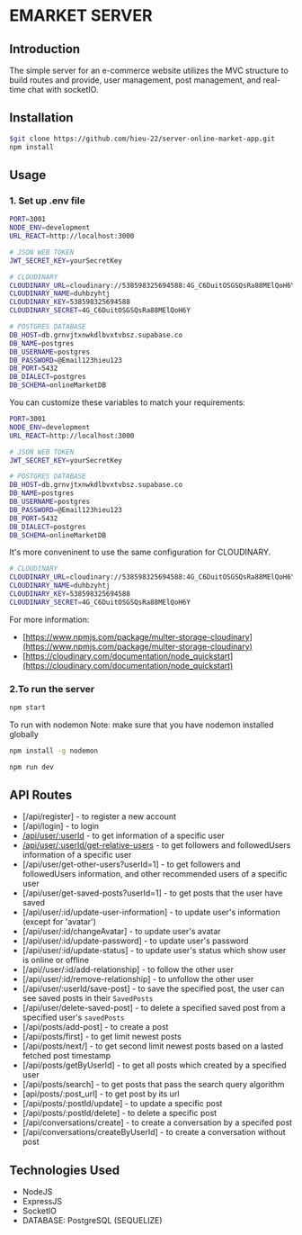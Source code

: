 # EMARKET SERVER
## Introduction
The simple server for an e-commerce website utilizes the MVC structure to build routes and provide, user management, post management, and real-time chat with socketIO.
## Installation
```sh
$git clone https://github.com/hieu-22/server-online-market-app.git
npm install
```
## Usage
### 1. Set up .env file
```sh
PORT=3001
NODE_ENV=development
URL_REACT=http://localhost:3000

# JSON WEB TOKEN
JWT_SECRET_KEY=yourSecretKey

# CLOUDINARY
CLOUDINARY_URL=cloudinary://538598325694588:4G_C6DuitOSGSQsRa88MElQoH6Y@duhbzyhtj
CLOUDINARY_NAME=duhbzyhtj
CLOUDINARY_KEY=538598325694588
CLOUDINARY_SECRET=4G_C6DuitOSGSQsRa88MElQoH6Y

# POSTGRES DATABASE
DB_HOST=db.grnvjtxnwkdlbvxtvbsz.supabase.co
DB_NAME=postgres
DB_USERNAME=postgres
DB_PASSWORD=@Email123hieu123
DB_PORT=5432
DB_DIALECT=postgres
DB_SCHEMA=onlineMarketDB
```
You can customize these variables to match your requirements:
```sh
PORT=3001
NODE_ENV=development
URL_REACT=http://localhost:3000

# JSON WEB TOKEN
JWT_SECRET_KEY=yourSecretKey

# POSTGRES DATABASE
DB_HOST=db.grnvjtxnwkdlbvxtvbsz.supabase.co
DB_NAME=postgres
DB_USERNAME=postgres
DB_PASSWORD=@Email123hieu123
DB_PORT=5432
DB_DIALECT=postgres
DB_SCHEMA=onlineMarketDB
```
It's more conveninent to use the same configuration for CLOUDINARY.

```sh
# CLOUDINARY
CLOUDINARY_URL=cloudinary://538598325694588:4G_C6DuitOSGSQsRa88MElQoH6Y@duhbzyhtj
CLOUDINARY_NAME=duhbzyhtj
CLOUDINARY_KEY=538598325694588
CLOUDINARY_SECRET=4G_C6DuitOSGSQsRa88MElQoH6Y
```
For more information:
- [https://www.npmjs.com/package/multer-storage-cloudinary](https://www.npmjs.com/package/multer-storage-cloudinary)
- [https://cloudinary.com/documentation/node_quickstart](https://cloudinary.com/documentation/node_quickstart)

### 2.To run the server
```sh
npm start
```
To run with nodemon
Note: make sure that you have nodemon installed globally
```sh
npm install -g nodemon
```
```sh
npm run dev
```
## API Routes
- [/api/register] - to register a new account
- [/api/login] - to login
- [/api/user/:userId](https://emarket-server.onrender.com/api/user/1) - to get information of a specific user
- [/api/user/:userId/get-relative-users](https://emarket-server.onrender.com/api/user/1/get-relative-users) - to get followers and followedUsers information of a specific user
- [/api/user/get-other-users?userId=1] - to get followers and followedUsers information, and other recommended users of a specific user
- [/api/user/get-saved-posts?userId=1] - to get posts that the user have saved 
- [/api/user/:id/update-user-information] - to update user's information (except for 'avatar')
- [/api/user/:id/changeAvatar] - to update user's avatar
- [/api/user/:id/update-password] - to update user's password
- [/api/user/:id/update-status] - to update user's status which show user is online or offline
- [/api//user/:id/add-relationship] - to follow the other user
- [/api/user/:id/remove-relationship] - to unfollow the other user
- [/api/user/:userId/save-post] - to save the specified post, the user can see saved posts in their `SavedPosts`
- [/api/user/delete-saved-post] - to delete a specified saved post from a specified user's `savedPosts`
- [/api/posts/add-post] - to create a post
- [/api/posts/first] - to get limit newest posts
- [/api/posts/next/] - to get second limit newest posts based on a lasted fetched post timestamp
- [/api/posts/getByUserId] - to get all posts which created by a specified user 
- [/api/posts/search] - to get posts that pass the search query algorithm
- [api/posts/:post_url] - to get post by its url
- [/api/posts/:postId/update] - to update a specific post
- [/api/posts/:postId/delete] - to delete a specific post
- [/api/conversations/create] - to create a conversation by a specifed post
- [/api/conversations/createByUserId] - to create a conversation without post

## Technologies Used
- NodeJS
- ExpressJS
- SocketIO
- DATABASE: PostgreSQL (SEQUELIZE)
